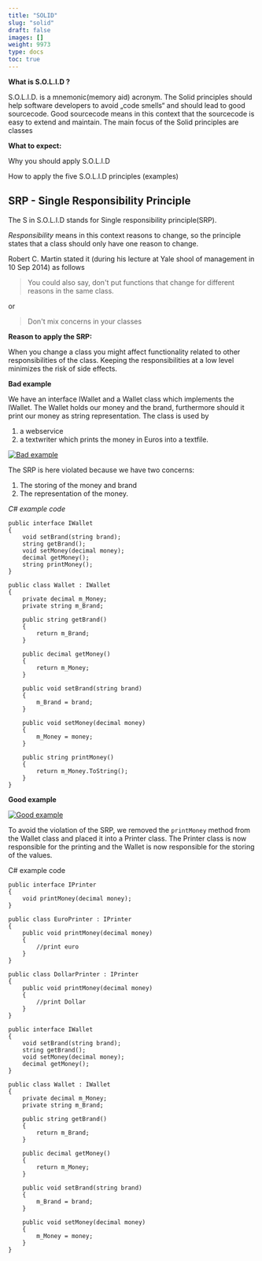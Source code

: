 ```yaml
---
title: "SOLID"
slug: "solid"
draft: false
images: []
weight: 9973
type: docs
toc: true
---
```


**What is S.O.L.I.D ?**

S.O.L.I.D. is a mnemonic(memory aid) acronym. The Solid principles should help software developers to avoid „code smells“ and should lead to good sourcecode. Good sourcecode means in this context that the sourcecode is easy to extend and maintain. The main focus of the Solid principles are classes

**What to expect:**

Why you should apply S.O.L.I.D

How to apply the five S.O.L.I.D principles (examples)


## SRP - Single Responsibility Principle
The S in S.O.L.I.D stands for Single responsibility principle(SRP).

*Responsibility* means in this context reasons to change, so the principle states that a class should only have one reason to change.

Robert C. Martin stated it (during his lecture at Yale shool of management in 10 Sep 2014) as follows

> You could also say, don't put functions that change for different
> reasons in the same class.

or

> Don't mix concerns in your classes

**Reason to apply the SRP:**

When you change a class you might affect functionality related to other responsibilities of the class. Keeping the responsibilities at a low level minimizes the risk of side effects.

**Bad example**

We have an interface IWallet and a Wallet class which implements the IWallet. The Wallet holds our money and the brand, furthermore should it print our money as string representation. The class is used by 
1. a webservice
2. a textwriter which prints the money in Euros into a textfile.

[![Bad example][1]][1]

The SRP is here violated because we have two concerns:
1. The storing of the money and brand 
2. The representation of the money. 

*C# example code*

    public interface IWallet
    {
        void setBrand(string brand);
        string getBrand();
        void setMoney(decimal money);
        decimal getMoney();
        string printMoney();
    }

    public class Wallet : IWallet
    {
        private decimal m_Money;
        private string m_Brand;

        public string getBrand()
        {
            return m_Brand;
        }

        public decimal getMoney()
        {
            return m_Money;
        }

        public void setBrand(string brand)
        {
            m_Brand = brand;
        }

        public void setMoney(decimal money)
        {
            m_Money = money;
        }

        public string printMoney()
        {
            return m_Money.ToString();
        }
    }

**Good example**

[![Good example][2]][2]

To avoid the violation of the SRP, we removed the `printMoney` method from the Wallet class and placed it into a Printer class. The Printer class is now responsible for the printing and the Wallet is now responsible for the storing of the values.

C# example code

    public interface IPrinter
    {
        void printMoney(decimal money);
    }

    public class EuroPrinter : IPrinter
    {
        public void printMoney(decimal money)
        {
            //print euro
        }
    }

    public class DollarPrinter : IPrinter
    {
        public void printMoney(decimal money)
        {
            //print Dollar
        }
    }

    public interface IWallet
    {
        void setBrand(string brand);
        string getBrand();
        void setMoney(decimal money);
        decimal getMoney();
    }

    public class Wallet : IWallet
    {
        private decimal m_Money;
        private string m_Brand;

        public string getBrand()
        {
            return m_Brand;
        }

        public decimal getMoney()
        {
            return m_Money;
        }

        public void setBrand(string brand)
        {
            m_Brand = brand;
        }

        public void setMoney(decimal money)
        {
            m_Money = money;
        }
    }


  [1]: https://i.stack.imgur.com/sVYV6.png
  [2]: https://i.stack.imgur.com/Wtxxu.png

